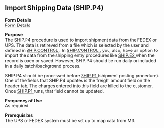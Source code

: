 ##  Import Shipping Data (SHIP.P4)

<PageHeader />

**Form Details**  
[ Form Details ](SHIP-P4-1/README.md)   

**Purpose**  
The SHIP.P4 procedure is used to import shipment data from the FEDEX or UPS. The data is retireved from a file which is selected by the user and defined in [ SHIP.CONTROL ](../SHIP-CONTROL/README.md) . In [ SHIP.CONTROL ](../SHIP-CONTROL/README.md) , you, also, have an option to import the data from the shipping entry procedures like [ SHIP.E2 ](SHIP-E2/README.md) when the record is open or saved. However, SHIP.P4 should be run daily or included in a daily batch/background process.   
  
SHIP.P4 should be processed before [ SHIP.P1 ](../SHIP-P1/README.md) (shipment posting procedure). One of the fields that SHIP.P4 updates is the freight amount field on the header tab. The charges entered into this field are billed to the customer. Once [ SHIP.P1 ](../SHIP-P1/README.md) runs, that field cannot be updated.   
  
  
  

**Frequency of Use**  
As required.

**Prerequisites**  
The UPS or FEDEX system must be set up to map data from M3.

<badge text= "Version 8.10.57" vertical="middle" />

<PageFooter />